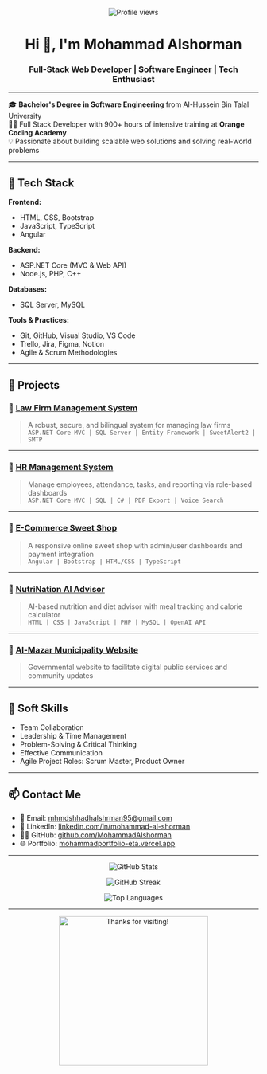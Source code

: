 <p align="center">
  <img src="https://komarev.com/ghpvc/?username=mohammadalshorman&label=Profile%20views&color=0e75b6&style=flat" alt="Profile views" />
</p>

<h1 align="center">Hi 👋, I'm Mohammad Alshorman</h1>

<h3 align="center">Full-Stack Web Developer | Software Engineer | Tech Enthusiast</h3>

---

🎓 **Bachelor's Degree in Software Engineering** from Al-Hussein Bin Talal University  
👨‍💻 Full Stack Developer with 900+ hours of intensive training at **Orange Coding Academy**  
💡 Passionate about building scalable web solutions and solving real-world problems

---

## 🔧 Tech Stack

**Frontend:**
- HTML, CSS, Bootstrap
- JavaScript, TypeScript
- Angular

**Backend:**
- ASP.NET Core (MVC & Web API)
- Node.js, PHP, C++

**Databases:**
- SQL Server, MySQL

**Tools & Practices:**
- Git, GitHub, Visual Studio, VS Code
- Trello, Jira, Figma, Notion
- Agile & Scrum Methodologies

---

## 🚀 Projects

### 🔹 [Law Firm Management System](https://github.com/MohammadAlshorman/Graduation-project-Law-Office-Management-System-)
> A robust, secure, and bilingual system for managing law firms  
`ASP.NET Core MVC | SQL Server | Entity Framework | SweetAlert2 | SMTP`

---

### 🔹 [HR Management System](https://github.com/MohammadAlshorman/HR-Management-System)
> Manage employees, attendance, tasks, and reporting via role-based dashboards  
`ASP.NET Core MVC | SQL | C# | PDF Export | Voice Search`

---

### 🔹 [E-Commerce Sweet Shop](https://github.com/MohammadAlshorman/E-commerce)
> A responsive online sweet shop with admin/user dashboards and payment integration  
`Angular | Bootstrap | HTML/CSS | TypeScript`

---

### 🔹 [NutriNation AI Advisor](https://github.com/MohammadAlshorman/NutriNation.github.io/tree/Alpha-Release)
> AI-based nutrition and diet advisor with meal tracking and calorie calculator  
`HTML | CSS | JavaScript | PHP | MySQL | OpenAI API`

---

### 🔹 [Al-Mazar Municipality Website](https://mazar.gov.jo/)
> Governmental website to facilitate digital public services and community updates

---

## 🧠 Soft Skills

- Team Collaboration
- Leadership & Time Management
- Problem-Solving & Critical Thinking
- Effective Communication
- Agile Project Roles: Scrum Master, Product Owner

---

## 📫 Contact Me

- 📧 Email: [mhmdshhadhalshrman95@gmail.com](mailto:mhmdshhadhalshrman95@gmail.com)
- 🔗 LinkedIn: [linkedin.com/in/mohammad-al-shorman](https://www.linkedin.com/in/mohammad-al-shorman/)
- 🧑‍💻 GitHub: [github.com/MohammadAlshorman](https://github.com/MohammadAlshorman)
- 🌐 Portfolio: [mohammadportfolio-eta.vercel.app](https://mohammadportfolio-eta.vercel.app)

---

<p align="center">
  <img src="https://github-readme-stats.vercel.app/api?username=mohammadalshorman&show_icons=true&theme=default" alt="GitHub Stats" />
</p>

<p align="center">
  <img src="https://github-readme-streak-stats.herokuapp.com/?user=mohammadalshorman" alt="GitHub Streak" />
</p>

<p align="center">
  <img src="https://github-readme-stats.vercel.app/api/top-langs?username=mohammadalshorman&layout=compact" alt="Top Languages" />
</p>

---

<p align="center">
  <img src="https://raw.githubusercontent.com/sindresorhus/sindresorhus/refs/heads/main/flames.gif" width="300" alt="Thanks for visiting!" />
</p>
